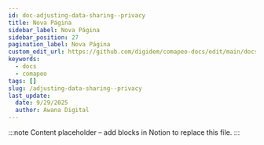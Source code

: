 ```yaml
---
id: doc-adjusting-data-sharing--privacy
title: Nova Página
sidebar_label: Nova Página
sidebar_position: 27
pagination_label: Nova Página
custom_edit_url: https://github.com/digidem/comapeo-docs/edit/main/docs/managing-data-security--privacy/adjusting-data-sharing--privacy.md
keywords:
  - docs
  - comapeo
tags: []
slug: /adjusting-data-sharing--privacy
last_update:
  date: 9/29/2025
  author: Awana Digital
---
```


<!-- Placeholder content generated automatically because the Notion page is missing a Website Block. -->

:::note
Content placeholder – add blocks in Notion to replace this file.
:::
